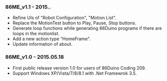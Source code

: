 ### 86ME_v1.1 - 2015.. ###

* Refine UIs of "Robot Configuration", "Motion List".
* Replace the MotionTest button to Play, Pause, Stop buttons.
* Generate loop functions while generating 86Duino programs if there are loops in the motionlist.
* Add a new action type "HomeFrame".
* Update information of about.

### 86ME_v1.0 - 2015.05.18 ###

* First public release version 1.0 for users of 86Duino Coding 209.
* Support Windows XP/Vista/7/8/8.1 with .Net Framewrok 3.5.